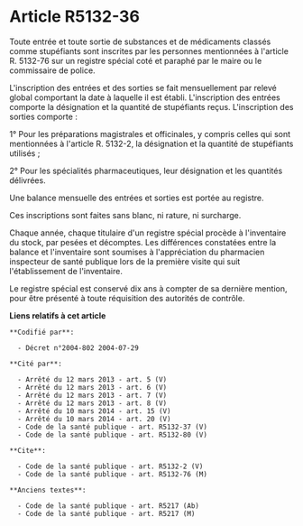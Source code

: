 # Article R5132-36

Toute entrée et toute sortie de substances et de médicaments classés comme stupéfiants sont inscrites par les personnes
mentionnées à l'article R. 5132-76 sur un registre spécial coté et paraphé par le maire ou le commissaire de police.

L'inscription des entrées et des sorties se fait mensuellement par relevé global comportant la date à laquelle il est établi.
L'inscription des entrées comporte la désignation et la quantité de stupéfiants reçus. L'inscription des sorties comporte :

1° Pour les préparations magistrales et officinales, y compris celles qui sont mentionnées à l'article R. 5132-2, la
désignation et la quantité de stupéfiants utilisés ;

2° Pour les spécialités pharmaceutiques, leur désignation et les quantités délivrées.

Une balance mensuelle des entrées et sorties est portée au registre.

Ces inscriptions sont faites sans blanc, ni rature, ni surcharge.

Chaque année, chaque titulaire d'un registre spécial procède à l'inventaire du stock, par pesées et décomptes. Les
différences constatées entre la balance et l'inventaire sont soumises à l'appréciation du pharmacien inspecteur de santé
publique lors de la première visite qui suit l'établissement de l'inventaire.

Le registre spécial est conservé dix ans à compter de sa dernière mention, pour être présenté à toute réquisition des
autorités de contrôle.

**Liens relatifs à cet article**

	**Codifié par**:

	  - Décret n°2004-802 2004-07-29

	**Cité par**:

	  - Arrêté du 12 mars 2013 - art. 5 (V)
	  - Arrêté du 12 mars 2013 - art. 6 (V)
	  - Arrêté du 12 mars 2013 - art. 7 (V)
	  - Arrêté du 12 mars 2013 - art. 8 (V)
	  - Arrêté du 10 mars 2014 - art. 15 (V)
	  - Arrêté du 10 mars 2014 - art. 20 (V)
	  - Code de la santé publique - art. R5132-37 (V)
	  - Code de la santé publique - art. R5132-80 (V)

	**Cite**:

	  - Code de la santé publique - art. R5132-2 (V)
	  - Code de la santé publique - art. R5132-76 (M)

	**Anciens textes**:

	  - Code de la santé publique - art. R5217 (Ab)
	  - Code de la santé publique - art. R5217 (M)
